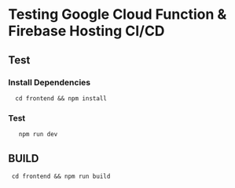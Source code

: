 # Testing Google Cloud Function & Firebase Hosting CI/CD

## Test

### Install Dependencies
`   cd frontend && npm install  `

### Test
`   npm run dev`

## BUILD
` cd frontend && npm run build`